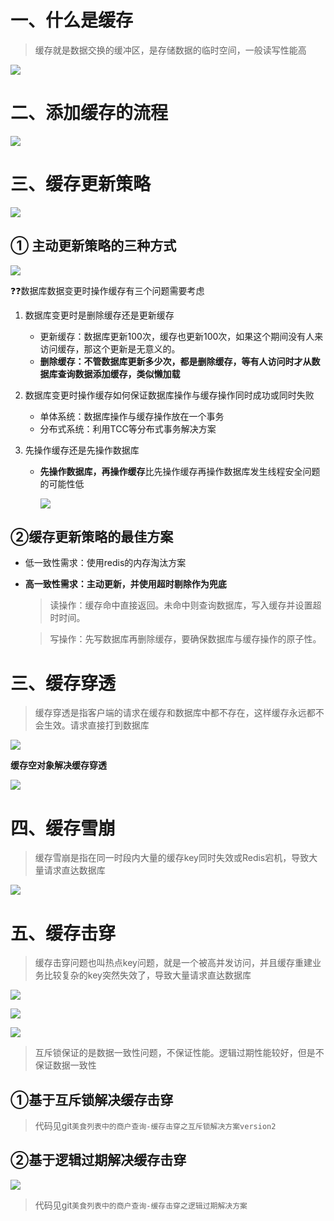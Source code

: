 # 一、什么是缓存

> 缓存就是数据交换的缓冲区，是存储数据的临时空间，一般读写性能高

![](img/缓存的优缺点.jpg)



# 二、添加缓存的流程

![](img/redis缓存作用模型.jpg)



# 三、缓存更新策略

![](img/缓存更新策略.jpg)

## ① 主动更新策略的三种方式

![](img/主动更新策略.jpg)

❓❓数据库数据变更时操作缓存有三个问题需要考虑



1. 数据库变更时是删除缓存还是更新缓存
   - 更新缓存：数据库更新100次，缓存也更新100次，如果这个期间没有人来访问缓存，那这个更新是无意义的。
   - **删除缓存：不管数据库更新多少次，都是删除缓存，等有人访问时才从数据库查询数据添加缓存，类似懒加载**
2. 数据库变更时操作缓存如何保证数据库操作与缓存操作同时成功或同时失败
   - 单体系统：数据库操作与缓存操作放在一个事务
   - 分布式系统：利用TCC等分布式事务解决方案

3. 先操作缓存还是先操作数据库

   - **先操作数据库，再操作缓存**比先操作缓存再操作数据库发生线程安全问题的可能性低

     ![](img/数据库与缓存操作的顺序.jpg)

## ②缓存更新策略的最佳方案

- 低一致性需求：使用redis的内存淘汰方案

- **高一致性需求：主动更新，并使用超时剔除作为兜底**

  > 读操作：缓存命中直接返回。未命中则查询数据库，写入缓存并设置超时时间。

  > 写操作：先写数据库再删除缓存，要确保数据库与缓存操作的原子性。



# 三、缓存穿透

> 缓存穿透是指客户端的请求在缓存和数据库中都不存在，这样缓存永远都不会生效。请求直接打到数据库



![](img/缓存穿透的解决方案.jpg)

**缓存空对象解决缓存穿透**

![](img/Snipaste_2023-04-24_16-30-35.jpg)



# 四、缓存雪崩

> 缓存雪崩是指在同一时段内大量的缓存key同时失效或Redis宕机，导致大量请求直达数据库

![](img/缓存雪崩.jpg)

# 五、缓存击穿

> 缓存击穿问题也叫热点key问题，就是一个被高并发访问，并且缓存重建业务比较复杂的key突然失效了，导致大量请求直达数据库

![](img/缓存雪崩.jpg)

![](img/缓存击穿的两种解决方案.jpg)

![](img/缓存击穿的两种解决方案优缺点.jpg)

> 互斥锁保证的是数据一致性问题，不保证性能。逻辑过期性能较好，但是不保证数据一致性 

## ①基于互斥锁解决缓存击穿

> 代码见git`美食列表中的商户查询-缓存击穿之互斥锁解决方案version2`

## ②基于逻辑过期解决缓存击穿

![](img/基于逻辑过期解决缓存击穿.jpg)

> 代码见git`美食列表中的商户查询-缓存击穿之逻辑过期解决方案`
